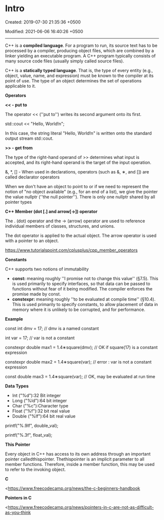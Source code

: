 # Intro

Created: 2019-07-30 21:35:36 +0500

Modified: 2021-06-06 16:40:26 +0500

---

C++ is a **compiled language**. For a program to run, its source text has to be processed by a compiler, producing object files, which are combined by a linker yielding an executable program. A C++ program typically consists of many source code files (usually simply called source files).



C++ is a **statically typed language**. That is, the type of every entity (e.g., object, value, name, and expression) must be known to the compiler at its point of use. The type of an object determines the set of operations applicable to it.



**Operators**

**<< - put to**

The operator << (''put to'') writes its second argument onto its first.

std::cout << "Hello, World!n";

In this case, the string literal "Hello, World!n" is written onto the standard output stream std::cout.



**>> - get from**

The type of the right-hand operand of >> determines what input is accepted, and its right-hand operand is the target of the input operation.



&, *, [] - When used in declarations, operators (such as &, ∗, and []) are called declarator operators



When we don't have an object to point to or if we need to represent the notion of "no object available" (e.g., for an end of a list), we give the pointer the value nullptr (''the null pointer''). There is only one nullptr shared by all pointer types



**C++ Member (dot [.] and arrow[->]) operator**

The . (dot) operator and the -> (arrow) operator are used to reference individual members of classes, structures, and unions.

The dot operator is applied to the actual object. The arrow operator is used with a pointer to an object.



<https://www.tutorialspoint.com/cplusplus/cpp_member_operators>



**Constants**

C++ supports two notions of immutability
-   **const:** meaning roughly ''I promise not to change this value'' (§7.5). This is used primarily to specify interfaces, so that data can be passed to functions without fear of it being modified. The compiler enforces the promise made by const.
-   **constexpr:** meaning roughly ''to be evaluated at compile time'' (§10.4). This is used primarily to specify constants, to allow placement of data in memory where it is unlikely to be corrupted, and for performance.



**Example**

const int dmv = 17; // dmv is a named constant

int var = 17; // var is not a constant

constexpr double max1 = 1.4∗square(dmv); // OK if square(17) is a constant expression

constexpr double max2 = 1.4∗square(var); // error : var is not a constant expression

const double max3 = 1.4∗square(var); // OK, may be evaluated at run time



**Data Types**
-   Int ("%d"):32 Bit integer
-   Long ("%ld"):64 bit integer
-   Char ("%c"):Character type
-   Float ("%f"):32 bit real value
-   Double ("%lf"):64 bit real value



printf("%.9lf", double_val);

printf("%.3f", float_val);



**This Pointer**

Every object in C++ has access to its own address through an important pointer calledthispointer. Thethispointer is an implicit parameter to all member functions. Therefore, inside a member function, this may be used to refer to the invoking object.



**C**

<https://www.freecodecamp.org/news/the-c-beginners-handbook



**Pointers in C**

<https://www.freecodecamp.org/news/pointers-in-c-are-not-as-difficult-as-you-think
